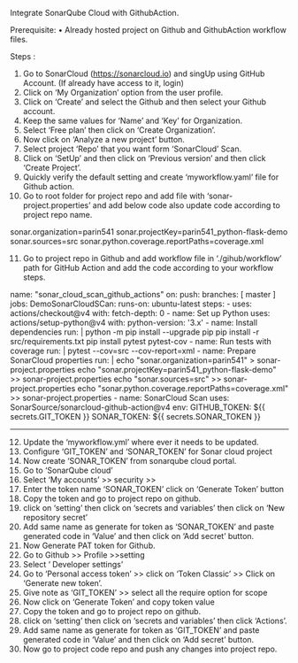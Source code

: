 Integrate SonarQube Cloud with GithubAction.

Prerequisite:
•	Already hosted project on Github and GithubAction workflow files.


Steps :
1.	Go to SonarCloud (https://sonarcloud.io) and singUp using GitHub Account. (If already have access to it, login)
2.	Click on ‘My Organization’ option from the user profile.
3.	Click on ‘Create’ and select the Github and then select your Github account.
4.	Keep the same values for ‘Name’ and ‘Key’ for Organization.
5.	Select ‘Free plan’ then click on ‘Create Organization’.
6.	Now click on ‘Analyze a new project’ button.
7.	Select project ‘Repo’ that you want form ‘SonarCloud’ Scan.
8.	Click on ‘SetUp’ and then click on ‘Previous version’ and then click ‘Create Project’.
9.	Quickly verify the default setting and create ‘myworkflow.yaml’ file for Github action.
10.	Go to root folder for project repo and add file with ‘sonar-project.properties’ and add below code also update code according to project repo name.

sonar.organization=parin541
sonar.projectKey=parin541_python-flask-demo
sonar.sources=src
sonar.python.coverage.reportPaths=coverage.xml

11.	Go to project repo in Github and add workflow file in ‘./gihub/workflow’ path for GitHub Action and add the code according to your workflow steps.

name: "sonar_cloud_scan_github_actions"
on:
  push:
    branches: [ master ]
jobs:
  DemoSonarCloudSCan:
    runs-on: ubuntu-latest
    steps:
      - uses: actions/checkout@v4
        with:
            fetch-depth: 0
      - name: Set up Python
        uses: actions/setup-python@v4
        with:
            python-version: '3.x'
      - name: Install dependencies
        run: |
          python -m pip install --upgrade pip
          pip install -r src/requirements.txt
          pip install pytest pytest-cov
      - name: Run tests with coverage
        run: |
          pytest --cov=src --cov-report=xml
      - name: Prepare SonarCloud properties
        run: |
          echo "sonar.organization=parin541" > sonar-project.properties
          echo "sonar.projectKey=parin541_python-flask-demo" >> sonar-project.properties
          echo "sonar.sources=src" >> sonar-project.properties
          echo "sonar.python.coverage.reportPaths=coverage.xml" >> sonar-project.properties
      - name: SonarCloud Scan
        uses: SonarSource/sonarcloud-github-action@v4
        env:
            GITHUB_TOKEN: ${{ secrets.GIT_TOKEN }}
            SONAR_TOKEN: ${{ secrets.SONAR_TOKEN }}

---------------
12.	Update the ‘myworkflow.yml’ where ever it needs to be updated.
13.	Configure ‘GIT_TOKEN’ and ‘SONAR_TOKEN’ for Sonar cloud project
14.	Now create ‘SONAR_TOKEN’ from sonarqube cloud portal.
15.	Go to ‘SonarQube cloud’ 
16.	Select ‘My accounts’ >> security >> 
17.	Enter the token name ‘SONAR_TOKEN’ click on ‘Generate Token’ button
18.	Copy the token and go to project repo on github.
19.	click on ‘setting’ then click on ‘secrets and variables’ then click on ‘New repository secret’
20.	Add same name as generate for token as ‘SONAR_TOKEN’ and paste generated code in ‘Value’ and then click on ‘Add secret’ button.
21.	 Now Generate PAT token for Github.
22.	Go to Github >> Profile >>setting
23.	 Select ‘ Developer settings’
24.	Go to ‘Personal access token’  >> click on ‘Token Classic’ >> Click on ‘Generate new token’.
25.	Give note as ‘GIT_TOKEN’ >> select all the require option for scope
26.	Now click on ‘Generate Token’ and copy token value
27.	Copy the token and go to project repo on github.
28.	click on ‘setting’ then click on ‘secrets and variables’ then click ‘Actions’.
29. Add same name as generate for token as ‘GIT_TOKEN’ and paste generated code in ‘Value’ and then click on ‘Add secret’ button.
30. Now go to project code repo and push any changes into  project repo.


